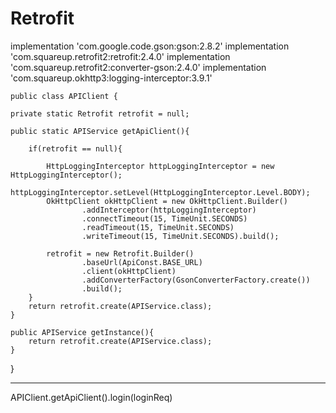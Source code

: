 # Retrofit

 implementation 'com.google.code.gson:gson:2.8.2'
    implementation 'com.squareup.retrofit2:retrofit:2.4.0'
    implementation 'com.squareup.retrofit2:converter-gson:2.4.0'
    implementation 'com.squareup.okhttp3:logging-interceptor:3.9.1'
    
    
    
    public class APIClient {

    private static Retrofit retrofit = null;

    public static APIService getApiClient(){

        if(retrofit == null){

            HttpLoggingInterceptor httpLoggingInterceptor = new HttpLoggingInterceptor();
            httpLoggingInterceptor.setLevel(HttpLoggingInterceptor.Level.BODY);
            OkHttpClient okHttpClient = new OkHttpClient.Builder()
                    .addInterceptor(httpLoggingInterceptor)
                    .connectTimeout(15, TimeUnit.SECONDS)
                    .readTimeout(15, TimeUnit.SECONDS)
                    .writeTimeout(15, TimeUnit.SECONDS).build();

            retrofit = new Retrofit.Builder()
                    .baseUrl(ApiConst.BASE_URL)
                    .client(okHttpClient)
                    .addConverterFactory(GsonConverterFactory.create())
                    .build();
        }
        return retrofit.create(APIService.class);
    }

    public APIService getInstance(){
        return retrofit.create(APIService.class);
    }
}




_____________

 APIClient.getApiClient().login(loginReq)
